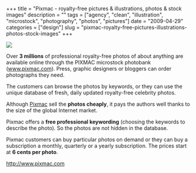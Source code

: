+++
title = "Pixmac - royalty-free pictures & illustrations, photos & stock images"
description = ""
tags = ["agency", "clean", "illustration", "microstock", "photography", "photos", "pictures"]
date = "2009-04-29"
categories = ["design"]
slug = "pixmac-royalty-free-pictures-illustrations-photos-stock-images"
+++


 

  <div id="screens-thumbs" class="clearfix">
    <div class="txt-center" id="design-submission"><a href="http://www.pixmac.com/"><img id='bluga-thumbnail-1582' class='bluga-thumbnail large' src='http://media.konigi.com/bluga/
wt49f853085d722_0.jpg'/></a></div>  
  </div>   
<p>Over <b>3 millions</b> of professional royalty-free photos of about anything are available online through the PIXMAC microstock photobank (<a href="http://www.pixmac.com/" title="www.pixmac.com">www.pixmac.com</a>). Press, graphic designers or bloggers can order photographs they need.</p>
<p>The customers can browse the photos by keywords, or they can use the unique database of fresh, daily updated royalty-free celebrity photos.</p>
<p>Although <a href="http://www.pixmac.com/">Pixmac</a> sell the <b>photos cheaply</b>, it pays the authors well thanks to the size of the global Internet market.</p>
<p>Pixmac offers a <b>free professional keywording</b> (choosing the keywords to describe the photo). So the photos are not hidden in the database.</p>
<p>Pixmac customers can buy particular photos on demand or they can buy a subscription a monthly, quarterly or a yearly subscription. The prices start at <b>6 cents per photo</b>.</p>
<p><a href="http://www.pixmac.com/">http://www.pixmac.com</a></p>




